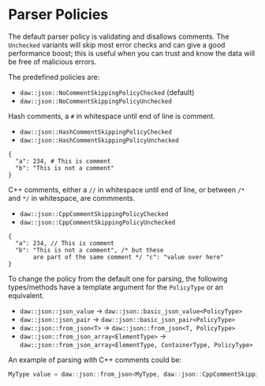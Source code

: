 # Parser Policies

The default parser policy is validating and disallows comments.  The `Unchecked` variants will skip most error checks and can give a good performance boost; this is useful when you can trust and know the data will be free of malicious errors.

The predefined policies are:
* `daw::json::NoCommentSkippingPolicyChecked` (default)
* `daw::json::NoCommentSkippingPolicyUnchecked`

Hash comments, a `#` in whitespace until end of line is comment.
* `daw::json::HashCommentSkippingPolicyChecked`
* `daw::json::HashCommentSkippingPolicyUnchecked`
```
{
  "a": 234, # This is comment
  "b": "This is not a comment"
}
```
C++ comments, either a `//` in whitespace until end of line, or between `/*` and `*/` in whitespace, are commments.
* `daw::json::CppCommentSkippingPolicyChecked`
* `daw::json::CppCommentSkippingPolicyUnchecked`
```
{
  "a": 234, // This is comment
  "b": "This is not a comment", /* but these
       are part of the same comment */ "c": "value over here"
}
```
To change the policy from the default one for parsing, the following types/methods have a template argument for the `PolicyType` or an equivalent.

* `daw::json::json_value` -> `daw::json::basic_json_value<PolicyType>`
* `daw::json::json_pair` -> `daw::json::basic_json_pair<PolicyType>`
* `daw::json::from_json<T>` -> `daw::json::from_json<T, PolicyType>`
* `daw::json::from_json_array<ElementType>` -> `daw::json::from_json_array<ElementType, ContainerType, PolicyType>`

An example of parsing with C++ comments could be:
```c++
MyType value = daw::json::from_json<MyType, daw::json::CppCommentSkippingPolicyChecked>( json_string );
```